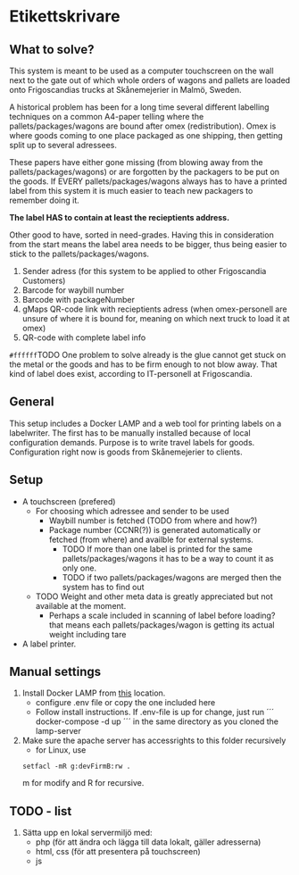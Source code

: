 # Etikettskrivare

## What to solve?
This system is meant to be used as a computer touchscreen on the wall next to the gate out of which whole orders of wagons and pallets are loaded onto Frigoscandias trucks at Skånemejerier in Malmö, Sweden.
  
  A historical problem has been for a long time several different labelling techniques on a common A4-paper telling where the pallets/packages/wagons are bound after omex (redistribution). Omex is where goods coming to one place packaged as one shipping, then getting split up to several adressees.
  
  These papers have either gone missing (from blowing away from the pallets/packages/wagons) or are forgotten by the packagers to be put on the goods. If EVERY pallets/packages/wagons always has to have a printed label from this system it is much easier to teach new packagers to remember doing it.

**The label HAS to contain at least the recieptients address.**

Other good to have, sorted in need-grades.
  Having this in consideration from the start means the label area needs to be bigger, thus being easier to stick to the pallets/packages/wagons.
  
1. Sender adress (for this system to be applied to other Frigoscandia Customers)
1. Barcode for waybill number
1. Barcode with packageNumber
1. gMaps QR-code link with recieptients adress (when omex-personell are unsure of where it is bound for, meaning on which next truck to load it at omex)
1. QR-code with complete label info

  `#ffffff`TODO One problem to solve already is the glue cannot get stuck on the metal or the goods and has to be firm enough to not blow away. That kind of label does exist, according to IT-personell at Frigoscandia.

## General
This setup includes a Docker LAMP and a web tool for printing labels on a labelwriter. The first has to be manually installed because of local configuration demands. Purpose is to write travel labels for goods. Configuration right now is goods from Skånemejerier to clients.

## Setup
* A touchscreen (prefered)
  * For choosing which adressee and sender to be used
    * Waybill number is fetched (TODO from where and how?)
    * Package number (CCNR(?)) is generated automatically or fetched (from where) and availble for external systems.
      * TODO If more than one label is printed for the same pallets/packages/wagons it has to be a way to count it as only one.
      * TODO if two pallets/packages/wagons are merged then the system has to find out
   * TODO Weight and other meta data is greatly appreciated but not available at the moment.
     * Perhaps a scale included in scanning of label before loading? that means each pallets/packages/wagon is getting its actual weight including tare
* A label printer.

## Manual settings
1. Install Docker LAMP from [this](https://github.com/sprintcube/docker-compose-lamp) location.
   - configure .env file or copy the one included here
   - Follow install instructions. If .env-file is up for change, just run
      ´´´
      docker-compose -d up
      ´´´
      in the same directory as you cloned the lamp-server
2. Make sure the apache server has accessrights to this folder recursively
   - for Linux, use 
   ```console
   setfacl -mR g:devFirmB:rw .
   ```
   m for modify and R for recursive.

## TODO - list
1. Sätta upp en lokal servermiljö med:
   - php (för att ändra och lägga till data lokalt, gäller adresserna)
   - html, css (för att presentera på touchscreen)
   - js